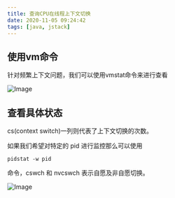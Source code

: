 ```yaml
---
title: 查询CPU在线程上下文切换
date: 2020-11-05 09:24:42
tags: [java, jstack]
---
```


## 使用vm命令

针对频繁上下文问题，我们可以使用vmstat命令来进行查看

![Image](https://mmbiz.qpic.cn/mmbiz_jpg/WwPkUCFX4x4q4SxZeO5N1RicXwYTjxYs9P2IZ2fVgz8z03pyhRm5cIqch7ytg9hmpoO64iapPlUjjiaUZ1PuRJd8Q/640?wx_fmt=jpeg&wxfrom=5&wx_lazy=1&wx_co=1)

## 查看具体状态

cs(context switch)一列则代表了上下文切换的次数。

如果我们希望对特定的 pid 进行监控那么可以使用 

```
pidstat -w pid
```

命令，cswch 和 nvcswch 表示自愿及非自愿切换。

![Image](https://mmbiz.qpic.cn/mmbiz_jpg/WwPkUCFX4x4q4SxZeO5N1RicXwYTjxYs9clBLQdNkmNResib4bKMzSjClHpTXHJSaBWia0buP1uoahp4qVcgx2oDg/640?wx_fmt=jpeg&wxfrom=5&wx_lazy=1&wx_co=1)



